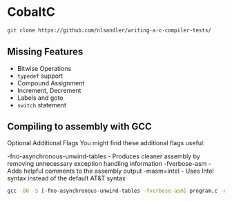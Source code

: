 # CobaltC

```bash
git clone https://github.com/nlsandler/writing-a-c-compiler-tests/
```

## Missing Features

- Bitwise Operations
- `typedef` support
- Compound Assignment
- Increment, Decrement
- Labels and goto
- `switch` statement

## Compiling to assembly with GCC

Optional Additional Flags
You might find these additional flags useful:

-fno-asynchronous-unwind-tables - Produces cleaner assembly by removing unnecessary exception handling information
-fverbose-asm - Adds helpful comments to the assembly output
-masm=intel - Uses Intel syntax instead of the default AT&T syntax

```bash
gcc -O0 -S [-fno-asynchronous-unwind-tables -fverbose-asm] program.c -o program.s
```
